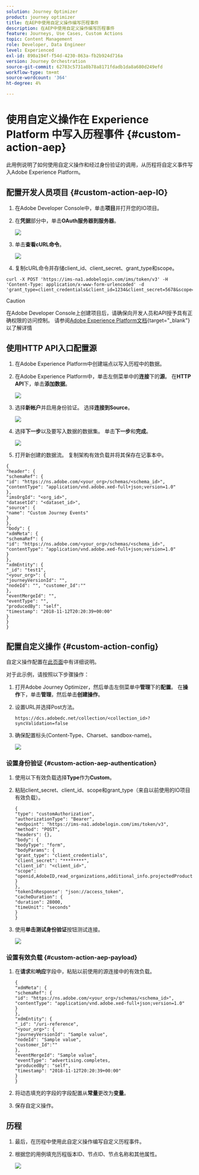 ```yaml
---
solution: Journey Optimizer
product: journey optimizer
title: 在AEP中使用自定义操作编写历程事件
description: 在AEP中使用自定义操作编写历程事件
feature: Journeys, Use Cases, Custom Actions
topic: Content Management
role: Developer, Data Engineer
level: Experienced
exl-id: 890a194f-f54d-4230-863a-fb2b924d716a
version: Journey Orchestration
source-git-commit: 62783c5731a8b78a8171fdadb1da8a680d249efd
workflow-type: tm+mt
source-wordcount: '364'
ht-degree: 4%

---
```


# 使用自定义操作在 Experience Platform 中写入历程事件 {#custom-action-aep}

此用例说明了如何使用自定义操作和经过身份验证的调用，从历程将自定义事件写入Adobe Experience Platform。

## 配置开发人员项目 {#custom-action-aep-IO}

1. 在Adobe Developer Console中，单击&#x200B;**项目**&#x200B;并打开您的IO项目。

1. 在&#x200B;**凭据**&#x200B;部分中，单击&#x200B;**OAuth服务器到服务器**。

   ![](assets/custom-action-aep-1.png)

1. 单击&#x200B;**查看cURL命令**。

   ![](assets/custom-action-aep-2.png)

1. 复制cURL命令并存储client_id、client_secret、grant_type和scope。

```
curl -X POST 'https://ims-na1.adobelogin.com/ims/token/v3' -H 'Content-Type: application/x-www-form-urlencoded' -d 'grant_type=client_credentials&client_id=1234&client_secret=5678&scope=openid,AdobeID,read_organizations,additional_info.projectedProductContext,session'
```

>[!CAUTION]
>
>在Adobe Developer Console上创建项目后，请确保向开发人员和API授予具有正确权限的访问控制。 请参阅[Adobe Experience Platform文档](https://experienceleague.adobe.com/zh-hans/docs/experience-platform/landing/platform-apis/api-authentication#grant-developer-and-api-access-control){target="_blank"}以了解详情

## 使用HTTP API入口配置源

1. 在Adobe Experience Platform中创建端点以写入历程中的数据。

1. 在Adobe Experience Platform中，单击左侧菜单中的&#x200B;**连接**&#x200B;下的&#x200B;**源**。 在&#x200B;**HTTP API**&#x200B;下，单击&#x200B;**添加数据**。

   ![](assets/custom-action-aep-3.png)

1. 选择&#x200B;**新帐户**&#x200B;并启用身份验证。 选择&#x200B;**连接到Source**。

   ![](assets/custom-action-aep-4.png)

1. 选择&#x200B;**下一步**&#x200B;以及要写入数据的数据集。 单击&#x200B;**下一步**&#x200B;和&#x200B;**完成**。

   ![](assets/custom-action-aep-5.png)

1. 打开新创建的数据流。 复制架构有效负载并将其保存在记事本中。

```
{
"header": {
"schemaRef": {
"id": "https://ns.adobe.com/<your_org>/schemas/<schema_id>",
"contentType": "application/vnd.adobe.xed-full+json;version=1.0"
},
"imsOrgId": "<org_id>",
"datasetId": "<dataset_id>",
"source": {
"name": "Custom Journey Events"
}
},
"body": {
"xdmMeta": {
"schemaRef": {
"id": "https://ns.adobe.com/<your_org>/schemas/<schema_id>",
"contentType": "application/vnd.adobe.xed-full+json;version=1.0"
}
},
"xdmEntity": {
"_id": "test1",
"<your_org>": {
"journeyVersionId": "",
"nodeId": "", "customer_Id":""
},
"eventMergeId": "",
"eventType": "",
"producedBy": "self",
"timestamp": "2018-11-12T20:20:39+00:00"
}
}
}
```

## 配置自定义操作 {#custom-action-config}

自定义操作配置在[此页面](../action/about-custom-action-configuration.md)中有详细说明。

对于此示例，请按照以下步骤操作：

1. 打开Adobe Journey Optimizer，然后单击左侧菜单中&#x200B;**管理**&#x200B;下的&#x200B;**配置**。 在&#x200B;**操作**&#x200B;下，单击&#x200B;**管理**，然后单击&#x200B;**创建操作**。

1. 设置URL并选择Post方法。

   `https://dcs.adobedc.net/collection/<collection_id>?syncValidation=false`

1. 确保配置标头(Content-Type、Charset、sandbox-name)。

   ![](assets/custom-action-aep-7bis.png)

### 设置身份验证 {#custom-action-aep-authentication}

1. 使用以下有效负载选择&#x200B;**Type**&#x200B;作为&#x200B;**Custom**。

1. 粘贴client_secret、client_id、scope和grant_type（来自以前使用的IO项目有效负载）。

   ```
   {
   "type": "customAuthorization",
   "authorizationType": "Bearer",
   "endpoint": "https://ims-na1.adobelogin.com/ims/token/v3",
   "method": "POST",
   "headers": {},
   "body": {
   "bodyType": "form",
   "bodyParams": {
   "grant_type": "client_credentials",
   "client_secret": "********",
   "client_id": "<client_id>",
   "scope": "openid,AdobeID,read_organizations,additional_info.projectedProductContext,session"
   }
   },
   "tokenInResponse": "json://access_token",
   "cacheDuration": {
   "duration": 28000,
   "timeUnit": "seconds"
   }
   }
   ```

1. 使用&#x200B;**单击测试身份验证**&#x200B;按钮测试连接。

   ![](assets/custom-action-aep-8.png)

### 设置有效负载 {#custom-action-aep-payload}

1. 在&#x200B;**请求**&#x200B;和&#x200B;**响应**&#x200B;字段中，粘贴以前使用的源连接中的有效负载。

   ```
   {
   "xdmMeta": {
   "schemaRef": {
   "id": "https://ns.adobe.com/<your_org>/schemas/<schema_id>",
   "contentType": "application/vnd.adobe.xed-full+json;version=1.0"
   }
   },
   "xdmEntity": {
   "_id": "/uri-reference",
   "<your_org>": {
   "journeyVersionId": "Sample value",
   "nodeId": "Sample value",
   "customer_Id":""
   },
   "eventMergeId": "Sample value",
   "eventType": "advertising.completes,
   "producedBy": "self",
   "timestamp": "2018-11-12T20:20:39+00:00"
   }
   }
   ```

1. 将动态填充的字段的字段配置从&#x200B;**常量**&#x200B;更改为&#x200B;**变量**。

1. 保存自定义操作。

## 历程

1. 最后，在历程中使用此自定义操作编写自定义历程事件。

1. 根据您的用例填充历程版本ID、节点ID、节点名称和其他属性。

   ![](assets/custom-action-aep-9.png)
